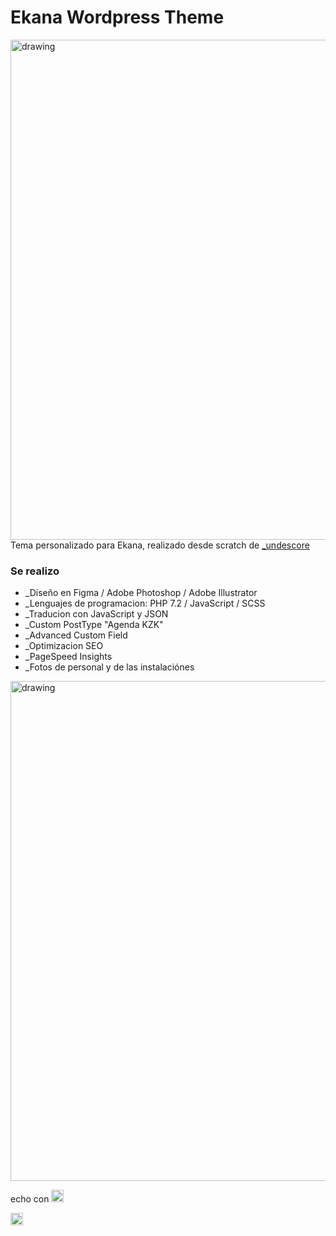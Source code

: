 # Ekana Wordpress Theme

<img src="https://user-images.githubusercontent.com/55212034/204115814-1051902e-0970-4587-9b7a-ca090baab95d.jpeg" alt="drawing" width="800"/>
Tema personalizado para Ekana, realizado desde scratch de  <a href="https://underscores.me/">_undescore</a>


### Se realizo
- _Diseño en Figma / Adobe Photoshop / Adobe Illustrator
- _Lenguajes de programacion: PHP 7.2 / JavaScript / SCSS
- _Traducion con JavaScript y JSON
- _Custom PostType "Agenda KZK"
- _Advanced Custom Field 
- _Optimizacion SEO  
- _PageSpeed Insights 
- _Fotos de personal y de las instalaciónes

<img src="https://user-images.githubusercontent.com/55212034/204116343-c441d93d-2dc7-4717-ac67-827edafe3086.gif" alt="drawing" width="800"/>

echo con <img src="https://user-images.githubusercontent.com/55212034/204116468-566c2703-f81a-46f9-831d-65a71b88461f.png" alt="drawing" width="20"/> 

<a href="https://www.linkedin.com/in/yevheniy-jeka-alekseyev-66a69119b/?locale=en_US" target="_blank" ><img src="https://user-images.githubusercontent.com/55212034/204116543-a3d33b85-9d2b-4fc3-ae4c-018601717484.png" alt="drawing" width="20"/></a>

